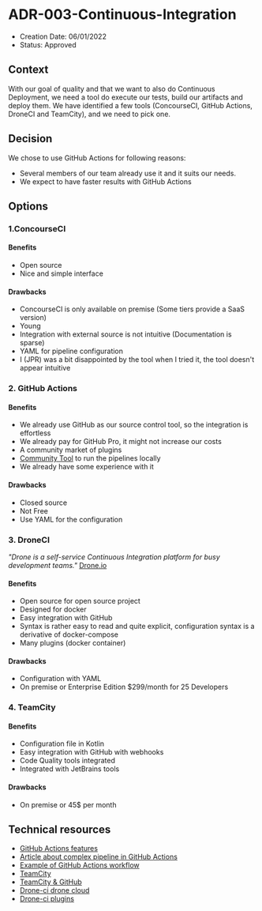 # ADR-003-Continuous-Integration

* Creation Date: 06/01/2022
* Status: Approved

## Context

With our goal of quality and that we want to also do Continuous Deployment, we need a tool do execute our tests, build our artifacts and deploy them.
We have identified a few tools (ConcourseCI, GitHub Actions, DroneCI and TeamCity), and we need to pick one.

## Decision

We chose to use GitHub Actions for following reasons:
  - Several members of our team already use it and it suits our needs.
  - We expect to have faster results with GitHub Actions

## Options

### 1.ConcourseCI

#### Benefits
* Open source
* Nice and simple interface

#### Drawbacks
* ConcourseCI is only available on premise (Some tiers provide a SaaS version)
* Young
* Integration with external source is not intuitive (Documentation is sparse)
* YAML for pipeline configuration
* I (JPR) was a bit disappointed by the tool when I tried it, the tool doesn't appear intuitive

### 2. GitHub Actions

#### Benefits
* We already use GitHub as our source control tool, so the integration is effortless
* We already pay for GitHub Pro, it might not increase our costs
* A community market of plugins
* [Community Tool](https://github.com/nektos/act) to run the pipelines locally
* We already have some experience with it

#### Drawbacks
* Closed source
* Not Free
* Use YAML for the configuration

### 3. DroneCI

*"Drone is a self-service Continuous Integration platform for busy development teams."*
[Drone.io](https://www.drone.io/)
#### Benefits
* Open source for open source project 
* Designed for docker
* Easy integration with GitHub
* Syntax is rather easy to read and quite explicit, configuration syntax is a derivative of docker-compose
* Many plugins (docker container)

#### Drawbacks
* Configuration with YAML
* On premise or Enterprise Edition $299/month for 25 Developers

### 4. TeamCity

#### Benefits
* Configuration file in Kotlin
* Easy integration with GitHub with webhooks
* Code Quality tools integrated
* Integrated with JetBrains tools
#### Drawbacks
* On premise or 45$ per month

## Technical resources
- [GitHub Actions features](https://github.com/features/actions)
- [Article about complex pipeline in GitHub Actions](https://dh1tw.de/2019/12/real-life-ci/cd-pipelines-with-github-actions/)
- [Example of GitHub Actions workflow](https://github.com/dh1tw/remoteAudio/blob/master/.github/workflows/build.yml)
- [TeamCity](https://www.jetbrains.com/teamcity/)
- [TeamCity & GitHub](https://ardalis.com/4-tips-to-integrate-teamcity-and-github/)
- [Drone-ci drone cloud](https://blog.drone.io/drone-cloud/)
- [Drone-ci plugins](http://plugins.drone.io/)